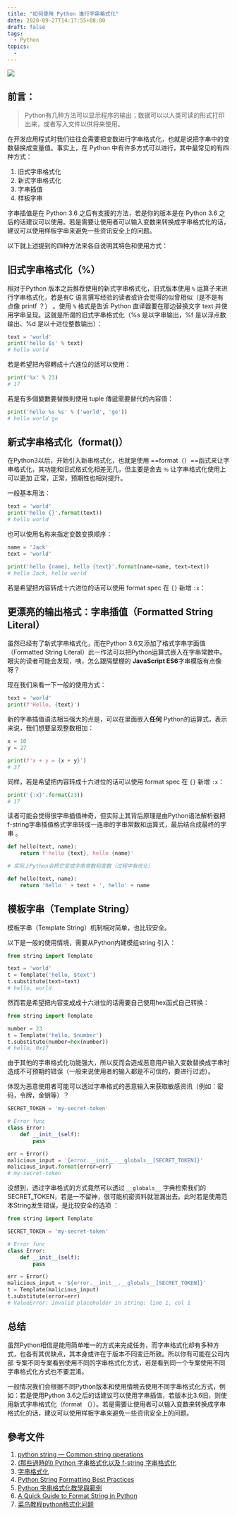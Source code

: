 ```yaml
---
title: "如何使用 Python 進行字串格式化"
date: 2020-09-27T14:17:55+08:00
draft: false
tags:
  - Python
topics:
  - 
---
```


![](https://static.coderbridge.com/img/techbridge/images/kdchang/python101/mac-cover.jpg)

## 前言：

> Python有几种方法可以显示程序的输出；数据可以以人类可读的形式打印出来，或者写入文件以供将来使用。

在开发应用程式时我们往往会需要把变数进行字串格式化，也就是说把字串中的变数替换成变量值。事实上，在 Python 中有许多方式可以进行，其中最常见的有四种方式：

1. 旧式字串格式化
2. 新式字串格式化
3. 字串插值
4. 样板字串

字串插值是在 Python 3.6 之后有支援的方法，若是你的版本是在 Python 3.6 之后的话建议可以使用。若是需要让使用者可以输入变数来转换成字串格式化的话，建议可以使用样板字串来避免一些资讯安全上的问题。

以下就上述提到的四种方法来各自说明其特色和使用方式：

## 旧式字串格式化（%）

相对于Python 版本之后推荐使用的新式字串格式化，旧式版本使用 `%` 运算子来进行字串格式化，若是有C 语言撰写经验的读者或许会觉得的似曾相似（是不是有点像 printf ？） 。使用 `%` 格式是告诉 Python 直译器要在那边替换文字 text 并使用字串呈现。这就是所谓的旧式字串格式化（%s 是以字串输出，%f 是以浮点数输出、%d 是以十进位整数输出）：

```python
text = 'world'
print('hello $s' % text)
# hello world
```

若是希望把內容轉成十六進位的話可以使用：

```python
print('%x' % 23)
# 17
```

若是有多個變數要替換則使用 tuple 傳遞需要替代的內容值：

```python
print('hello %s %s' % ('world', 'go'))
# hello world go
```

## 新式字串格式化（format()）

在Python3以后，开始引入新串格式化，也就是使用 ==format（）==函式来让字串格式化，其功能和旧式格式化相差无几，但主要是舍去 `％` 让字串格式化使用上可以更加 正常，正常，预期性也相对提升。

一般基本用法：

```python
text = 'world'
print('hello {}'.format(text))
# hello world
```

也可以使用名称来指定变数变换顺序：

```py
name = 'Jack'
text = 'world'

print('hello {name}, hello {text}'.format(name=name, text=text))
# hello Jack, hello world
```

若是希望把内容转成十六进位的话可以使用 format spec 在 `{}` 新增 `:x`：

## 更漂亮的输出格式：字串插值（Formatted String Literal）

虽然已经有了新式字串格式化，而在Python 3.6又添加了格式字串字面值（Formatted String Literal）此一作法可以把Python运算式嵌入在字串常数中。
眼尖的读者可能会发现，咦，怎么跟隔壁棚的 **JavaScript ES6**字串模版有点像呀？

现在我们来看一下一般的使用方式：

```python
text = 'world'
print(f'Hello, {text}')
```

新的字串插值语法相当强大的点是，可以在里面嵌入**任何** Python的运算式，表示来说，我们想要呈现整数相加：

```python
x = 10
y = 27

print(f'x + y = {x + y}')
# 37
```

同样，若是希望把内容转成十六进位的话可以使用 format spec 在 `{}` 新增 `:x`：

```python
print('{:x}'.format(23))
# 17
```

读者可能会觉得很字串插值神奇，但实际上其背后原理是由Python语法解析器把f-string字串插值格式字串转成一连串的字串常数和运算式，最后结合成最终的字串 。

```python
def hello(text, name):
    return f'hello {text}, hello {name}'

# 实际上Python会把它变成字串常数和变数（过程中有优化）

def hello(text, name):
    return 'hello ' + text + ', hello' + name
```



## 模板字串（Template String）

模板字串（Template String）机制相对简单，也比较安全。

以下是一般的使用情境，需要从Python内建模组string 引入：

```python
from string import Template

text = 'world'
t = Template('hello, $text')
t.substitute(text=text)
# hello, world
```

然而若是希望把内容变成成十六进位的话需要自己使用hex函式自己转换：

```python
from string import Template

number = 23
t = Template('hello, $number')
t.substitute(number=hex(number))
# hello, 0x17
```

由于其他的字串格式化功能强大，所以反而会造成恶意用户输入变数替换成字串时造成不可预期的错误（一般来说使用者的输入都是不可信的，要进行过滤）。

体现为恶意使用者可能可以透过字串格式的恶意输入来获取敏感资讯（例如：密码，令牌，金钥等）？

```python
SECRET_TOKEN = 'my-secret-token'

# Error func
class Error:
    def __init__(self):
        pass

err = Error()
malicious_input = '{error.__init__.__globals__[SECRET_TOKEN]}'
malicious_input.format(error=err)
# my-secret-token
```

没想到，透过字串格式的方式竟然可以透过 `__globals__` 字典检索我们的SECRET_TOKEN，若是一不留神，很可能机密资料就泄漏出去。此时若是使用范本String发生错误，是比较安全的选项 ：

```python
from string import Template

SECRET_TOKEN = 'my-secret-token'

# Error func
class Error:
    def __init__(self):
        pass

err = Error()
malicious_input = '${error.__init__.__globals__[SECRET_TOKEN]}'
t = Template(malicious_input)
t.substitute(error=err)
# ValueError: Invalid placeholder in string: line 1, col 1
```

## 总结

虽然Python相信是能用简单唯一的方式来完成任务，而字串格式化却有多种方式，也各有其优缺点，其本身或许在于版本不同变迁所致。所以你有可能在公司内部 专案不同专案看到使用不同的字串格式化方式，若是看到同一个专案使用不同字串格式化方式也不要混淆。

一般情况我们会根据不同Python版本和使用情境去使用不同字串格式化方式，例如：若是使用Python 3.6之后的话建议可以使用字串插值，若版本比3.6旧，则使用新式字串格式化（format （））。若是需要让使用者可以输入变数来转换成字串格式化的话，建议可以使用样板字串来避免一些资讯安全上的问题。

## 參考文件

1. [python string — Common string operations](https://docs.python.org/3/library/string.html)
2. [(那些過時的) Python 字串格式化以及 f-string 字串格式化](https://blog.louie.lu/2017/08/08/outdate-python-string-format-and-fstring/)
3. [字串格式化](https://openhome.cc/Gossip/Python/StringFormat.html)
4. [Python String Formatting Best Practices](https://realpython.com/python-string-formatting/)
5. [Python 字串格式化教學與範例](https://officeguide.cc/python-string-formatters-tutorial/)
6. [A Quick Guide to Format String in Python](https://www.techbeamers.com/python-format-string-list-dict/)
7. [菜鸟教程python格式化问题](https://www.runoob.com/python/att-string-format.html)

